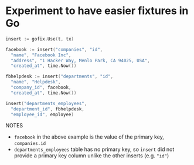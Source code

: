 # Experiment to have easier fixtures in Go

``` go
insert := gofix.Use(t, tx)

facebook := insert("companies", "id",
  "name", "Facebook Inc",
  "address", "1 Hacker Way, Menlo Park, CA 94025, USA",
  "created_at", time.Now())

fbhelpdesk := insert("departments", "id",
  "name", "Helpdesk",
  "company_id", facebook,
  "created_at", time.Now())

insert("departments_employees",
  "department_id", fbhelpdesk,
  "employee_id", employee)
```

NOTES

- `facebook` in the above example is the value of the primary key, `companies.id`
- `departments_employees` table has no primary key, so `insert` did not provide a primary key column unlike the other inserts (e.g. `"id"`)
